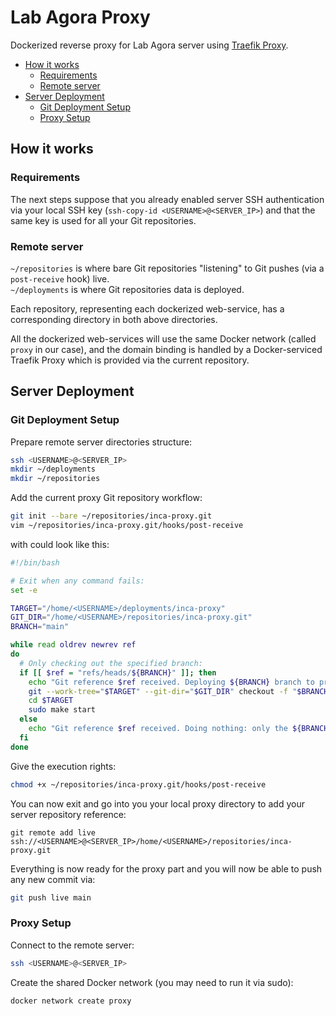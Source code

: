# Lab Agora Proxy

Dockerized reverse proxy for Lab Agora server using [Traefik Proxy](https://traefik.io/traefik/).

- [How it works](#how-it-works)
  - [Requirements](#requirements)
  - [Remote server](#remote-server)
- [Server Deployment](#server-deployment)
  - [Git Deployment Setup](#git-deployment-setup)
  - [Proxy Setup](#proxy-setup)

## How it works

### Requirements

The next steps suppose that you already enabled server SSH authentication via your local SSH key
(`ssh-copy-id <USERNAME>@<SERVER_IP>`) and that the same key is used for all your Git repositories.

### Remote server

`~/repositories` is where bare Git repositories "listening" to Git pushes (via a `post-receive` hook) live.  
`~/deployments` is where Git repositories data is deployed.

Each repository, representing each dockerized web-service, has a corresponding directory in both above directories.

All the dockerized web-services will use the same Docker network (called `proxy` in our case), and the domain binding is
handled by a Docker-serviced Traefik Proxy which is provided via the current repository.

## Server Deployment

### Git Deployment Setup

Prepare remote server directories structure:

```sh
ssh <USERNAME>@<SERVER_IP>
mkdir ~/deployments
mkdir ~/repositories
```

Add the current proxy Git repository workflow:

```sh
git init --bare ~/repositories/inca-proxy.git
vim ~/repositories/inca-proxy.git/hooks/post-receive
```

with could look like this:

```sh
#!/bin/bash

# Exit when any command fails:
set -e

TARGET="/home/<USERNAME>/deployments/inca-proxy"
GIT_DIR="/home/<USERNAME>/repositories/inca-proxy.git"
BRANCH="main"

while read oldrev newrev ref
do
  # Only checking out the specified branch:
  if [[ $ref = "refs/heads/${BRANCH}" ]]; then
    echo "Git reference $ref received. Deploying ${BRANCH} branch to production..."
    git --work-tree="$TARGET" --git-dir="$GIT_DIR" checkout -f "$BRANCH"
    cd $TARGET
    sudo make start
  else
    echo "Git reference $ref received. Doing nothing: only the ${BRANCH} branch may be deployed on this server."
  fi
done
```

Give the execution rights:

```sh
chmod +x ~/repositories/inca-proxy.git/hooks/post-receive
```

You can now exit and go into you your local proxy directory to add your server repository reference:

```
git remote add live ssh://<USERNAME>@<SERVER_IP>/home/<USERNAME>/repositories/inca-proxy.git
```

Everything is now ready for the proxy part and you will now be able to push any new commit via:

```sh
git push live main
```

### Proxy Setup

Connect to the remote server:

```sh
ssh <USERNAME>@<SERVER_IP>
```

Create the shared Docker network (you may need to run it via sudo):

```sh
docker network create proxy
```
